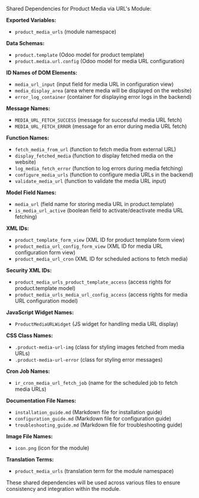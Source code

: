 Shared Dependencies for Product Media via URL's Module:

**Exported Variables:**
- `product_media_urls` (module namespace)

**Data Schemas:**
- `product.template` (Odoo model for product template)
- `product.media.url.config` (Odoo model for media URL configuration)

**ID Names of DOM Elements:**
- `media_url_input` (input field for media URL in configuration view)
- `media_display_area` (area where media will be displayed on the website)
- `error_log_container` (container for displaying error logs in the backend)

**Message Names:**
- `MEDIA_URL_FETCH_SUCCESS` (message for successful media URL fetch)
- `MEDIA_URL_FETCH_ERROR` (message for an error during media URL fetch)

**Function Names:**
- `fetch_media_from_url` (function to fetch media from external URL)
- `display_fetched_media` (function to display fetched media on the website)
- `log_media_fetch_error` (function to log errors during media fetching)
- `configure_media_urls` (function to configure media URLs in the backend)
- `validate_media_url` (function to validate the media URL input)

**Model Field Names:**
- `media_url` (field name for storing media URL in product.template)
- `is_media_url_active` (boolean field to activate/deactivate media URL fetching)

**XML IDs:**
- `product_template_form_view` (XML ID for product template form view)
- `product_media_url_config_form_view` (XML ID for media URL configuration form view)
- `product_media_url_cron` (XML ID for scheduled actions to fetch media)

**Security XML IDs:**
- `product_media_urls_product_template_access` (access rights for product.template model)
- `product_media_urls_media_url_config_access` (access rights for media URL configuration model)

**JavaScript Widget Names:**
- `ProductMediaURLWidget` (JS widget for handling media URL display)

**CSS Class Names:**
- `.product-media-url-img` (class for styling images fetched from media URLs)
- `.product-media-url-error` (class for styling error messages)

**Cron Job Names:**
- `ir_cron_media_url_fetch_job` (name for the scheduled job to fetch media URLs)

**Documentation File Names:**
- `installation_guide.md` (Markdown file for installation guide)
- `configuration_guide.md` (Markdown file for configuration guide)
- `troubleshooting_guide.md` (Markdown file for troubleshooting guide)

**Image File Names:**
- `icon.png` (icon for the module)

**Translation Terms:**
- `product_media_urls` (translation term for the module namespace)

These shared dependencies will be used across various files to ensure consistency and integration within the module.